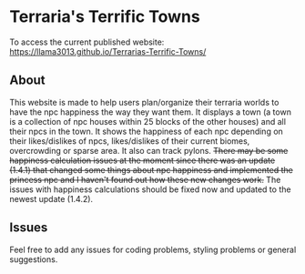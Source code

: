 # Terraria's Terrific Towns

To access the current published website: https://llama3013.github.io/Terrarias-Terrific-Towns/

## About

This website is made to help users plan/organize their terraria worlds to have the npc happiness the way they want them. It displays a town (a town is a collection of npc houses within 25 blocks of the other houses) and all their npcs in the town. It shows the happiness of each npc depending on their likes/dislikes of npcs, likes/dislikes of their current biomes, overcrowding or sparse area. It also can track pylons. ~~There may be some happiness calculation issues at the moment since there was an update (1.4.1) that changed some things about npc happiness and implemented the princess npc and I haven't found out how these new changes work.~~ The issues with happiness calculations should be fixed now and updated to the newest update (1.4.2).

## Issues

Feel free to add any issues for coding problems, styling problems or general suggestions.
